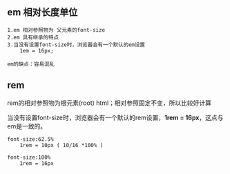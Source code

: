 ## em 相对长度单位
	1.em 相对参照物为 父元素的font-size
	2.em 具有继承的特点
	3.当没有设置font-size时，浏览器会有一个默认的em设置
		1em = 16px;

	em的缺点：容易混乱


## rem
rem的相对参照物为根元素(root) html；相对参照固定不变，所以比较好计算

当没有设置font-size时，浏览器会有一个默认的rem设置，**1rem = 16px**，这点与em是一致的。

	font-size:62.5%
		1rem = 10px ( 10/16 *100% )

	font-size:100%
		1rem = 16px
